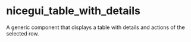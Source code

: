 # nicegui_table_with_details
A generic component that displays a table with details and actions of the selected row.
